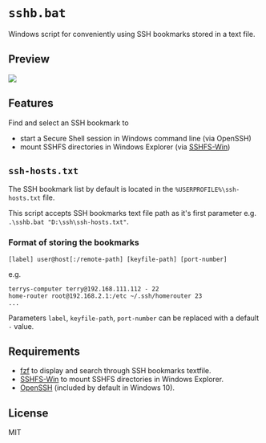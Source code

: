 # `sshb.bat`

Windows script for conveniently using SSH bookmarks stored in a text file.

## Preview

<img src="https://i.imgur.com/Rb4JAAK.png" />

## Features

Find and select an SSH bookmark to
 - start a Secure Shell session in Windows command line (via OpenSSH)
 - mount SSHFS directories in Windows Explorer (via <a href="https://github.com/billziss-gh/sshfs-win">SSHFS-Win</a>)

## `ssh-hosts.txt`

The SSH bookmark list by default is located in the `%USERPROFILE%\ssh-hosts.txt` file.

This script accepts SSH bookmarks text file path as it's first parameter e.g. `.\sshb.bat "D:\ssh\ssh-hosts.txt"`.

### Format of storing the bookmarks

```
[label] user@host[:/remote-path] [keyfile-path] [port-number]
```

e.g.

```
terrys-computer terry@192.168.111.112 - 22
home-router root@192.168.2.1:/etc ~/.ssh/homerouter 23
...
```

Parameters `label`, `keyfile-path`, `port-number` can be replaced with a default `-` value.

## Requirements 

- <a href="https://github.com/junegunn/fzf">fzf</a> to display and search through SSH bookmarks textfile.
- <a href="https://github.com/billziss-gh/sshfs-win">SSHFS-Win</a>  to mount SSHFS directories in Windows Explorer.
- <a href="https://docs.microsoft.com/en-us/windows-server/administration/openssh/openssh_overview">OpenSSH</a> (included by default in Windows 10).

## License

MIT
